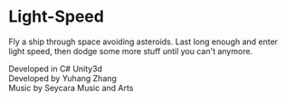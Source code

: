 # Light-Speed
Fly a ship through space avoiding asteroids.
Last long enough and enter light speed,
then dodge some more stuff until you can't anymore.

Developed in C# Unity3d <br />
Developed by Yuhang Zhang  <br />
Music by Seycara Music and Arts <br />
